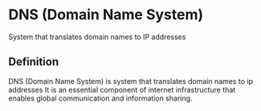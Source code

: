 # DNS (Domain Name System)

System that translates domain names to IP addresses

## Definition
DNS (Domain Name System) is system that translates domain names to ip addresses It is an essential component of internet infrastructure that enables global communication and information sharing.

